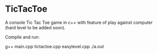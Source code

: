 # TicTacToe

A console Tic Tac Toe game in c++ with feature of play against computer (hard level to be added soon).

Compile and run:

g++ main.cpp tictactoe.cpp easylevel.cpp
./a.out
